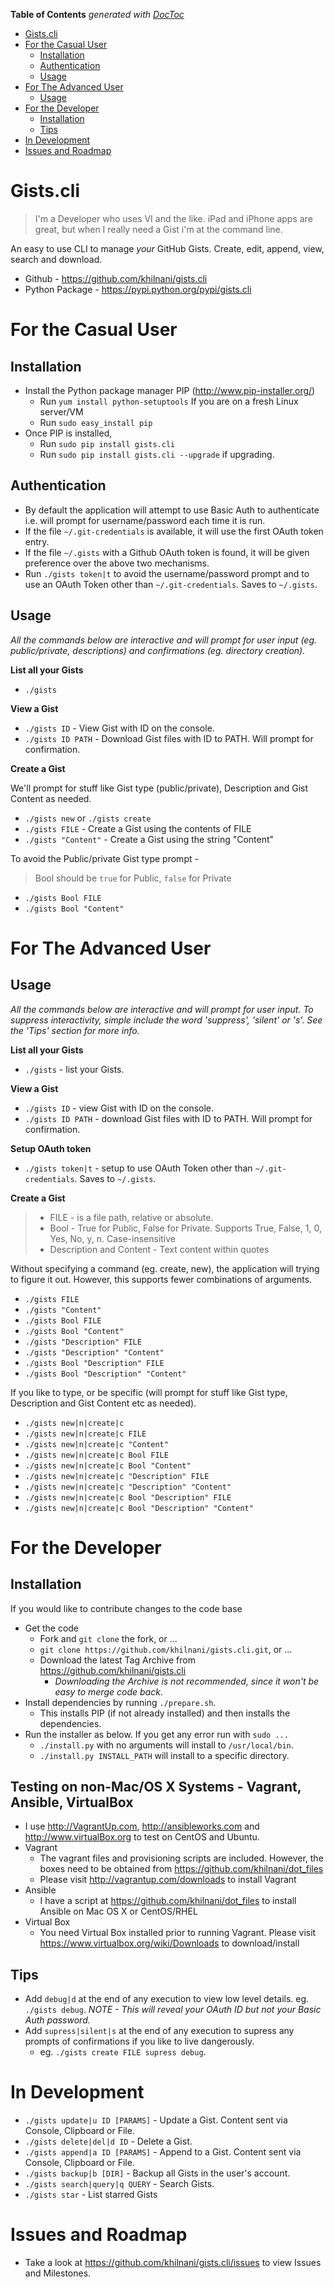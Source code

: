 **Table of Contents**  *generated with [DocToc](http://doctoc.herokuapp.com/)*

- [Gists.cli](#gistscli)
- [For the Casual User](#for-the-casual-user)
	- [Installation](#installation)
	- [Authentication](#authentication)
	- [Usage](#usage)
- [For The Advanced User](#for-the-advanced-user)
	- [Usage](#usage-1)
- [For the Developer](#for-the-developer)
	- [Installation](#installation-1)
	- [Tips](#tips)
- [In Development](#in-development)
- [Issues and Roadmap](#issues-and-roadmap)

# Gists.cli


> I'm a Developer who uses VI and the like. iPad and iPhone apps are great, but when I really need a Gist i'm at the command line. 

An easy to use CLI to manage *your* GitHub Gists. Create, edit, append, view, search and download. 

- Github - https://github.com/khilnani/gists.cli 
- Python Package - https://pypi.python.org/pypi/gists.cli

# For the Casual User

## Installation

- Install the Python package manager PIP (http://www.pip-installer.org/)
  - Run `yum install python-setuptools` If you are on a fresh Linux server/VM
  - Run `sudo easy_install pip`
- Once PIP is installed, 
  - Run `sudo pip install gists.cli`
  - Run `sudo pip install gists.cli --upgrade` if upgrading.

## Authentication


- By default the application will attempt to use Basic Auth to authenticate i.e. will prompt for username/password each time it is run.
- If the file `~/.git-credentials` is available, it will use the first OAuth token entry. 
- If the file  `~/.gists` with a Github OAuth token is found, it will be given preference over the above two mechanisms.
- Run `./gists token|t` to avoid the username/password prompt and to use an OAuth Token other than `~/.git-credentials`. Saves to `~/.gists`.

## Usage


*All the commands below are interactive and will prompt for user input (eg. public/private, descriptions) and confirmations (eg. directory creation).*

**List all your Gists**

- `./gists`

**View a Gist**

- `./gists ID` - View Gist with ID on the console.
- `./gists ID PATH` - Download Gist files with ID to PATH. Will prompt for confirmation.


**Create a Gist**

We'll prompt for stuff like Gist type (public/private), Description and Gist Content as needed.

- `./gists new` or `./gists create`
- `./gists FILE` - Create a Gist using the contents of FILE
- `./gists "Content"` - Create a Gist using the string "Content"

To avoid the Public/private Gist type prompt -

> Bool should be `true` for Public, `false` for Private

- `./gists Bool FILE`
- `./gists Bool "Content"`



# For The Advanced User


## Usage


*All the commands below are interactive and will prompt for user input.*
*To suppress interactivity, simple include the word 'suppress', 'silent' or 's'. See the 'Tips' section for more info.*

**List all your Gists**

- `./gists` - list your Gists.

**View a Gist**

- `./gists ID` - view Gist with ID on the console.
- `./gists ID PATH` - download Gist files with ID to PATH. Will prompt for confirmation.

**Setup OAuth token**

- `./gists token|t` - setup to use OAuth Token other than `~/.git-credentials`. Saves to `~/.gists`.

**Create a Gist**

> - FILE - is a file path, relative or absolute.
> - Bool - True for Public, False for Private. Supports True, False, 1, 0, Yes, No, y, n. Case-insensitive
> - Description and Content - Text content within quotes


Without specifying a command (eg. create, new), the application will trying to figure it out. However, this supports fewer combinations of arguments.

- `./gists FILE`
- `./gists "Content"`
- `./gists Bool FILE`
- `./gists Bool "Content"`
- `./gists "Description" FILE`
- `./gists "Description" "Content"`
- `./gists Bool "Description" FILE`
- `./gists Bool "Description" "Content"`


If you like to type, or be specific (will prompt for stuff like Gist type, Description and Gist Content etc as needed).

- `./gists new|n|create|c`
- `./gists new|n|create|c FILE`
- `./gists new|n|create|c "Content"`
- `./gists new|n|create|c Bool FILE`
- `./gists new|n|create|c Bool "Content"`
- `./gists new|n|create|c "Description" FILE`
- `./gists new|n|create|c "Description" "Content"`
- `./gists new|n|create|c Bool "Description" FILE`
- `./gists new|n|create|c Bool "Description" "Content"`


# For the Developer

## Installation

If you would like to contribute changes to the code base

- Get the code
  - Fork and `git clone` the fork, or ...
  - `git clone https://github.com/khilnani/gists.cli.git`, or ...
  - Download the latest Tag Archive from https://github.com/khilnani/gists.cli  
    - *Downloading the Archive is not recommended, since it won't be easy to merge code back*.
- Install dependencies by running `./prepare.sh`. 
  - This installs PIP (if not already installed) and then installs the dependencies.
- Run the installer as below. If you get any error run with `sudo ...`
  - `./install.py` with no arguments will install to `/usr/local/bin`.
  - `./install.py INSTALL_PATH` will install to a specific directory.

## Testing on non-Mac/OS X Systems - Vagrant, Ansible, VirtualBox

- I use http://VagrantUp.com, http://ansibleworks.com and http://www.virtualBox.org to test on CentOS and Ubuntu.
- Vagrant
  - The vagrant files and provisioning scripts are included. However, the boxes need to be obtained from https://github.com/khilnani/dot_files
  - Please visit http://vagrantup.com/downloads to install Vagrant
- Ansible
  - I have a script at https://github.com/khilnani/dot_files to install Ansible on Mac OS X or CentOS/RHEL
- Virtual Box
  - You need Virtual Box installed prior to running Vagrant. Please visit https://www.virtualbox.org/wiki/Downloads to download/install
  
## Tips

- Add `debug|d` at the end of any execution to view low level details. eg. `./gists debug`. *NOTE - This will reveal your OAuth ID but not your Basic Auth password.*
- Add `supress|silent|s` at the end of any execution to supress any prompts of confirmations if you like to live dangerously. 
  - eg. `./gists create FILE supress debug`. 

# In Development

- `./gists update|u ID [PARAMS]` - Update a Gist. Content sent via Console, Clipboard or File.
- `./gists delete|del|d ID` - Delete a Gist.
- `./gists append|a ID [PARAMS]` - Append to a Gist. Content sent via Console, Clipboard or File.
- `./gists backup|b [DIR]` - Backup all Gists in the user's account.
- `./gists search|query|q QUERY` - Search Gists.
- `./gists star` - List starred Gists

# Issues and Roadmap

- Take a look at https://github.com/khilnani/gists.cli/issues to view Issues and Milestones.


